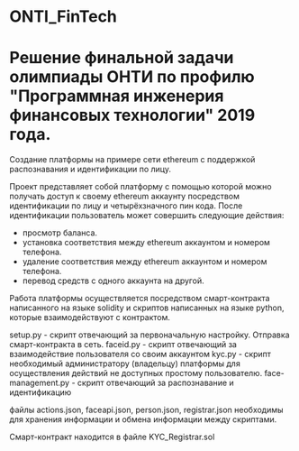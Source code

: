 # ONTI_FinTech

# Решение финальной задачи олимпиады ОНТИ по профилю "Программная инженерия финансовых технологии" 2019 года.

Создание платформы на примере сети ethereum с поддержкой распознавания и идентификации по лицу.

Проект представляет собой платформу с помощью которой можно получать доступ к своему ethereum аккаунту посредством идентификации по лицу и четырёхзначного пин кода.
После идентификации пользователь может совершить следующие действия:
- просмотр баланса.
- установка соответствия между ethereum аккаунтом и номером телефона.
- удаление соответствия между ethereum аккаунтом и номером телефона.
- перевод средств с одного аккаунта на другой.

Работа платформы осуществляется посредством смарт-контракта написанного на языке solidity и скриптов написанных на языке python, которые взаимодействуют с контрактом.

setup.py - скрипт отвечающий за первоначальную настройку. Отправка смарт-контракта в сеть.
faceid.py - скрипт отвечающий за взаимодействие пользователя со своим аккаунтом
kyc.py - скрипт необходимый администратору (владельцу) платформы для осуществления действий не доступных простому пользователю.
face-management.py - скрипт отвечающий за распознавание и идентификацию

файлы actions.json, faceapi.json, person.json, registrar.json необходимы для хранения информации и обмена информации между скриптами.

Смарт-контракт находится в файле KYC_Registrar.sol
